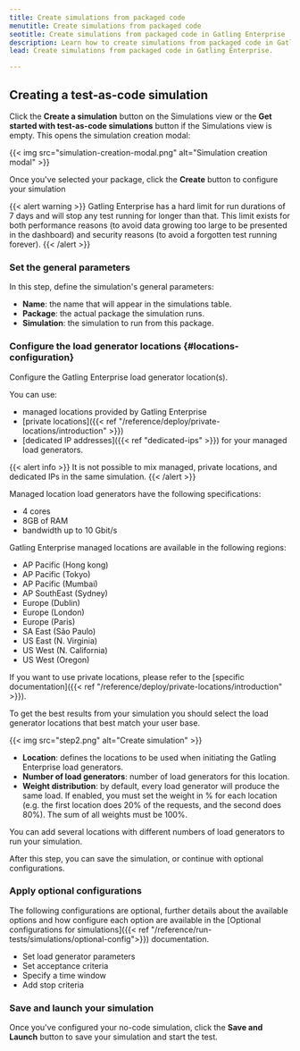 ```yaml
---
title: Create simulations from packaged code
menutitle: Create simulations from packaged code
seotitle: Create simulations from packaged code in Gatling Enterprise
description: Learn how to create simulations from packaged code in Gatling Enterprise.
lead: Create simulations from packaged code in Gatling Enterprise.

---
```


## Creating a test-as-code simulation

Click the **Create a simulation** button on the Simulations view or the **Get started with test-as-code simulations** button if the Simulations view is empty. This opens the simulation creation modal:

{{< img src="simulation-creation-modal.png" alt="Simulation creation modal" >}}

Once you've selected your package, click the **Create** button to configure your simulation

{{< alert warning >}}
Gatling Enterprise has a hard limit for run durations of 7 days and will stop any test running for longer than that.
This limit exists for both performance reasons (to avoid data growing too large to be presented in the dashboard) and security
reasons (to avoid a forgotten test running forever).
{{< /alert >}}

### Set the general parameters

In this step, define the simulation's general parameters:

- **Name**: the name that will appear in the simulations table.
- **Package**: the actual package the simulation runs.
- **Simulation**: the simulation to run from this package.

### Configure the load generator locations {#locations-configuration}

Configure the Gatling Enterprise load generator location(s).

You can use: 
- managed locations provided by Gatling Enterprise
- [private locations]({{< ref "/reference/deploy/private-locations/introduction" >}})
- [dedicated IP addresses]({{< ref "dedicated-ips" >}}) for your managed load generators.

{{< alert info >}}
It is not possible to mix managed, private locations, and dedicated IPs in the same simulation.
{{< /alert >}}

Managed location load generators have the following specifications:

- 4 cores
- 8GB of RAM
- bandwidth up to 10 Gbit/s

Gatling Enterprise managed locations are available in the following regions:

- AP Pacific (Hong kong)
- AP Pacific (Tokyo)
- AP Pacific (Mumbai)
- AP SouthEast (Sydney)
- Europe (Dublin)
- Europe (London)
- Europe (Paris)
- SA East (São Paulo)
- US East (N. Virginia)
- US West (N. California)
- US West (Oregon)

If you want to use private locations, please refer to the [specific documentation]({{< ref "/reference/deploy/private-locations/introduction" >}}).

To get the best results from your simulation you should select the load generator locations that best match your user base.

{{< img src="step2.png" alt="Create simulation" >}}

- **Location**: defines the locations to be used when initiating the Gatling Enterprise load generators.
- **Number of load generators**: number of load generators for this location.
- **Weight distribution**: by default, every load generator will produce the same load. If enabled, you must set the weight in % for each location (e.g. the first location does 20% of the requests, and the second does 80%). The sum of all weights must be 100%.

You can add several locations with different numbers of load generators to run your simulation.

After this step, you can save the simulation, or continue with optional configurations.
 
### Apply optional configurations

The following configurations are optional, further details about the available options and how configure each option are available in the [Optional configurations for simulations]({{< ref "/reference/run-tests/simulations/optional-config">}}) documentation.

- Set load generator parameters
- Set acceptance criteria
- Specify a time window
- Add stop criteria

### Save and launch your simulation

Once you've configured your no-code simulation, click the **Save and Launch** button to save your simulation and start the test.

